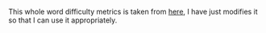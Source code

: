 This whole word difficulty metrics is taken from [here](https://github.com/MadRabbit/halmak), I have just modifies it so
that I can use it appropriately.